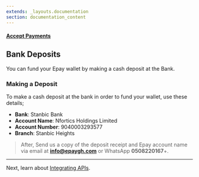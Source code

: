 ```yaml
---
extends: _layouts.documentation
section: documentation_content
---
```


#### [Accept Payments](/docs/payments)
## Bank Deposits

You can fund your Epay wallet by making a cash deposit at the Bank. 

###  Making a Deposit
   
   To make a cash deposit at the bank in order to fund your wallet, use these details;
- **Bank**: Stanbic Bank
- **Account Name**: Nfortics Holdings Limited
- **Account Number**: 9040003293577
- **Branch**: Stanbic Heights 

> After, Send us a copy of the deposit receipt and Epay account name via email at **info@epaygh.com** or WhatsApp **0508220167**+.

-------

Next, learn about [Integrating APIs](/docs/payment-integrations).
